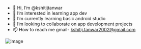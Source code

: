 - 👋 Hi, I’m @kshitijtanwar
- 👀 I’m interested in learning app dev
- 🌱 I’m currently learning basic android studio
- 💞️ I’m looking to collaborate on app development projects
- 📫 How to reach me gmail- kshitij.tanwar2002@gmail.com

<!---
kshitijtanwar/kshitijtanwar is a ✨ special ✨ repository because its `README.md` (this file) appears on your GitHub profile.
You can click the Preview link to take a look at your changes.
--->
![image](https://user-images.githubusercontent.com/115441279/199839858-da9d133a-d36f-49a7-ac98-e6939797aaca.png)
